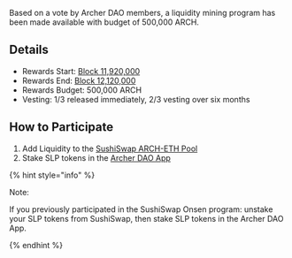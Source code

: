Based on a vote by Archer DAO members, a liquidity mining program has been made available with budget of 500,000 ARCH.

## Details

* Rewards Start: [Block 11,920,000](https://etherscan.io/block/countdown/11920000)
* Rewards End: [Block 12,120,000](https://etherscan.io/block/countdown/12120000)
* Rewards Budget: 500,000 ARCH
* Vesting: 1/3 released immediately, 2/3 vesting over six months

## How to Participate

1. Add Liquidity to the [SushiSwap ARCH-ETH Pool](https://app.sushi.com/pair/0x4441eb3076f828d5176f4fe74d7c775542dae106)
2. Stake SLP tokens in the [Archer DAO App](http://app.archerdao.io/)

{% hint style="info" %}

Note:  

If you previously participated in the SushiSwap Onsen program: unstake your SLP tokens from SushiSwap, then stake SLP tokens in the Archer DAO App.

{% endhint %}
